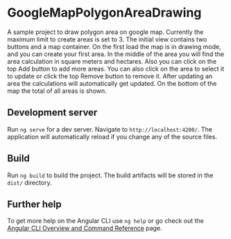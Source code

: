 # GoogleMapPolygonAreaDrawing

A sample project to draw polygon area on google map. Currently the maximum limit to create areas is set to 3.
The initial view contains two buttons and a map container.
On the first load the map is in drawing mode, and you can create your first area. In the middle of the area you will find the area calculation in square meters and hectares.
Also you can click on the top Add button to add more areas.
You can also click on the area to select it to update or click the top Remove button to remove it. After updating an area the calculations will automatically get updated.
On the bottom of the map the total of all areas is shown.


## Development server

Run `ng serve` for a dev server. Navigate to `http://localhost:4200/`. The application will automatically reload if you change any of the source files.

## Build

Run `ng build` to build the project. The build artifacts will be stored in the `dist/` directory.
## Further help

To get more help on the Angular CLI use `ng help` or go check out the [Angular CLI Overview and Command Reference](https://angular.io/cli) page.
